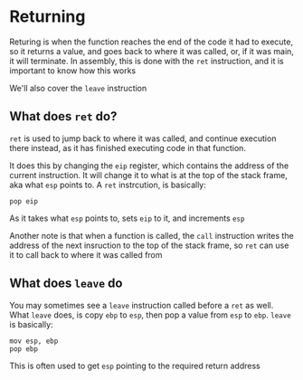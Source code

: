 # Returning

Returing is when the function reaches the end of the code it had to execute, so it returns a value, and goes back to where it was called, or, if it was main, it will terminate. In assembly, this is done with the `ret` instruction, and it is important to know how this works

We'll also cover the `leave` instruction

## What does `ret` do?

`ret` is used to jump back to where it was called, and continue execution there instead, as it has finished executing code in that function.

It does this by changing the `eip` register, which contains the address of the current instruction. It will change it to what is at the top of the stack frame, aka what `esp` points to. A `ret` instrcution, is basically:

```text
pop eip
```

As it takes what `esp` points to, sets `eip` to it, and increments `esp`

Another note is that when a function is called, the `call` instruction writes the address of the next insruction to the top of the stack frame, so `ret` can use it to call back to where it was called from

## What does `leave` do

You may sometimes see a `leave` instruction called before a `ret` as well. What `leave` does, is copy `ebp` to `esp`, then pop a value from `esp` to `ebp`. `leave` is basically:

```text
mov esp, ebp
pop ebp
```

This is often used to get `esp` pointing to the required return address


